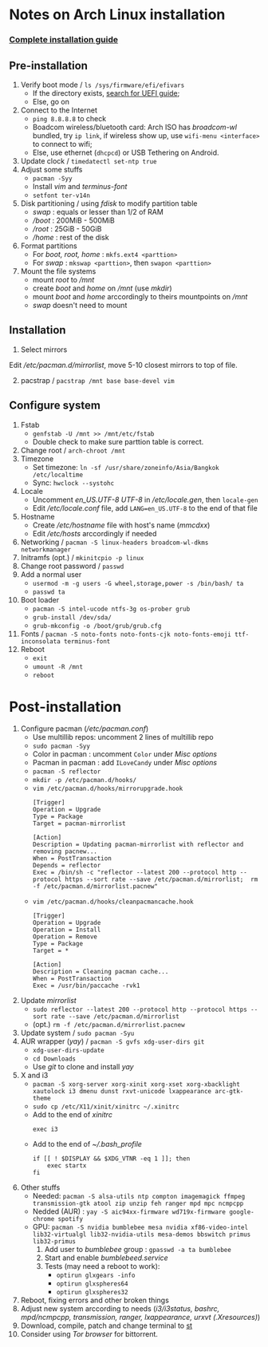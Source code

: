 # Notes on Arch Linux installation
### [Complete installation guide](https://wiki.archlinux.org/index.php/installation_guide)

## Pre-installation
1. Verify boot mode / `ls /sys/firmware/efi/efivars`
	* If the directory exists, [search for UEFI guide](https://www.google.com/search?q=install+Arch+linux+UEFI);
	* Else, go on
2. Connect to the Internet
	* `ping 8.8.8.8` to check
	* Boadcom wireless/bluetooth card: Arch ISO has *broadcom-wl* bundled, try `ip link`, if wireless show up, use `wifi-menu <interface>` to connect to wifi;
	* Else, use ethernet (`dhcpcd`) or USB Tethering on Android.
3. Update clock / `timedatectl set-ntp true`
4. Adjust some stuffs
	* `pacman -Syy`
	* Install *vim* and *terminus-font*
	* `setfont ter-v14n`
5. Disk partitioning / using *fdisk* to modify partition table
    * *swap* : equals or lesser than 1/2 of RAM
    * */boot* : 200MiB - 500MiB
    * */root* : 25GiB - 50GiB
    * */home* : rest of the disk
6. Format partitions
	* For *boot, root, home* : `mkfs.ext4 <parttion>`
	* For *swap* : `mkswap <parttion>`, then `swapon <parttion>`
7. Mount the file systems
	* mount *root* to */mnt*
	* create *boot* and *home* on */mnt* (use *mkdir*)
	* mount *boot* and *home* arccordingly to theirs mountpoints on */mnt*
	* *swap* doesn't need to mount

## Installation
1. Select mirrors

Edit */etc/pacman.d/mirrorlist*, move 5-10 closest mirrors to top of file.

2. pacstrap / `pacstrap /mnt base base-devel vim`

## Configure system
1. Fstab
	* `genfstab -U /mnt >> /mnt/etc/fstab`
	* Double check to make sure parttion table is correct.
2. Change root / `arch-chroot /mnt`
3. Timezone
	* Set timezone: `ln -sf /usr/share/zoneinfo/Asia/Bangkok /etc/localtime`
	* Sync: `hwclock --systohc`
4. Locale
	* Uncomment <i>en_US.UTF-8 UTF-8</i> in */etc/locale.gen*, then `locale-gen`
	* Edit */etc/locale.conf* file, add `LANG=en_US.UTF-8` to the end of that file
5. Hostname
	* Create */etc/hostname* file with host's name (*mmcdxx*)
	* Edit */etc/hosts* arccordingly if needed
6. Networking / `pacman -S linux-headers broadcom-wl-dkms networkmanager` 
7. Initramfs (opt.) / `mkinitcpio -p linux`
8. Change root password / `passwd`
9. Add a normal user
	* `usermod -m -g users -G wheel,storage,power -s /bin/bash/ ta`
	* `passwd ta`
10. Boot loader
	* `pacman -S intel-ucode ntfs-3g os-prober grub`
	* `grub-install /dev/sda/`
	* `grub-mkconfig -o /boot/grub/grub.cfg`
11. Fonts / `pacman -S noto-fonts noto-fonts-cjk noto-fonts-emoji ttf-inconsolata terminus-font`
12. Reboot
	* `exit`
	* `umount -R /mnt`
	* `reboot`

# Post-installation
1. Configure pacman (*/etc/pacman.conf*)
	* Use multillib repos: uncomment 2 lines of multillib repo
	* `sudo pacman -Syy`
	* Color in pacman : uncomment `Color` under *Misc options*
	* Pacman in pacman : add `ILoveCandy` under *Misc options*
	* `pacman -S reflector`
	* `mkdir -p /etc/pacman.d/hooks/`
	* `vim /etc/pacman.d/hooks/mirrorupgrade.hook`
		```shell
		[Trigger]
		Operation = Upgrade
		Type = Package
		Target = pacman-mirrorlist

		[Action]
		Description = Updating pacman-mirrorlist with reflector and removing pacnew...
		When = PostTransaction
		Depends = reflector
		Exec = /bin/sh -c "reflector --latest 200 --protocol http --protocol https --sort rate --save /etc/pacman.d/mirrorlist;  rm -f /etc/pacman.d/mirrorlist.pacnew"
		```
	* `vim /etc/pacman.d/hooks/cleanpacmancache.hook`
		```shell
		[Trigger]
		Operation = Upgrade
		Operation = Install
		Operation = Remove
		Type = Package
		Target = *

		[Action]
		Description = Cleaning pacman cache...
		When = PostTransaction
		Exec = /usr/bin/paccache -rvk1
		```
2. Update *mirrorlist*
	* `sudo reflector --latest 200 --protocol http --protocol https --sort rate --save /etc/pacman.d/mirrorlist`
	* (opt.) `rm -f /etc/pacman.d/mirrorlist.pacnew`
3. Update system / `sudo pacman -Syu`
4. AUR wrapper (*yay*) / `pacman -S gvfs xdg-user-dirs git`
	* `xdg-user-dirs-update`
	* `cd Downloads`
	* Use *git* to clone and install *yay*
5. X and i3
	* `pacman -S xorg-server xorg-xinit xorg-xset xorg-xbacklight xautolock i3 dmenu dunst rxvt-unicode lxappearance arc-gtk-theme`
	* `sudo cp /etc/X11/xinit/xinitrc ~/.xinitrc`
	* Add to the end of *xinitrc*
		```shell
		exec i3
		``` 
	* Add to the end of *~/.bash_profile*
		```shell
		if [[ ! $DISPLAY && $XDG_VTNR -eq 1 ]]; then
			exec startx
		fi
		```
6. Other stuffs
	* Needed: `pacman -S alsa-utils ntp compton imagemagick ffmpeg transmission-gtk atool zip unzip feh ranger mpd mpc ncmpcpp`
	* Nedded (AUR) : `yay -S aic94xx-firmware wd719x-firmware google-chrome spotify`
	* GPU: `pacman -S nvidia bumblebee mesa nvidia xf86-video-intel lib32-virtualgl lib32-nvidia-utils mesa-demos bbswitch primus lib32-primus`
		1. Add user to *bumblebee* group : `gpasswd -a ta bumblebee`
		2. Start and enable *bumblebeed.service*
		3. Tests (may need a reboot to work):
			* `optirun glxgears -info`
			* `optirun glxspheres64`
			* `optirun glxspheres32`
7. Reboot, fixing errors and other broken things
8. Adjust new system arccording to needs (*i3/i3status, bashrc, mpd/ncmpcpp, transmission, ranger, lxappearance, urxvt (.Xresources)*)
9. Download, compile, patch and change terminal to [st](https://st.suckless.org/)
10. Consider using *Tor browser* for bittorrent.

